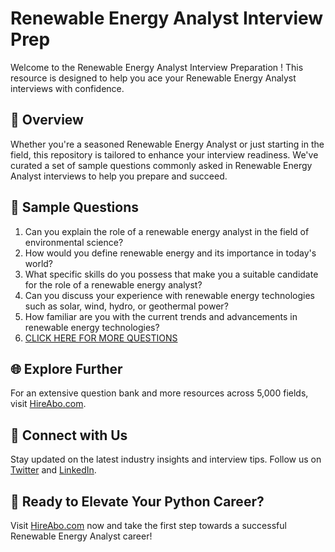 # Renewable Energy Analyst Interview Prep

Welcome to the Renewable Energy Analyst Interview Preparation ! This resource is designed to help you ace your Renewable Energy Analyst interviews with confidence.

## 🚀 Overview

Whether you're a seasoned Renewable Energy Analyst or just starting in the field, this repository is tailored to enhance your interview readiness. We've curated a set of sample questions commonly asked in Renewable Energy Analyst interviews to help you prepare and succeed.

## 📝 Sample Questions

1. Can you explain the role of a renewable energy analyst in the field of environmental science?
2. How would you define renewable energy and its importance in today's world?
3. What specific skills do you possess that make you a suitable candidate for the role of a renewable energy analyst?
4. Can you discuss your experience with renewable energy technologies such as solar, wind, hydro, or geothermal power?
5. How familiar are you with the current trends and advancements in renewable energy technologies?
6. [CLICK HERE FOR MORE QUESTIONS](https://hireabo.com/job/10_1_19/Renewable%20Energy%20Analyst)

## 🌐 Explore Further

For an extensive question bank and more resources across 5,000 fields, visit [HireAbo.com](https://www.hireabo.com).

## 📱 Connect with Us

Stay updated on the latest industry insights and interview tips. Follow us on [Twitter](https://twitter.com/hireabo) and [LinkedIn](https://www.linkedin.com/in/hire-abo-3609972a8/).

## 🚀 Ready to Elevate Your Python Career?

Visit [HireAbo.com](https://www.hireabo.com) now and take the first step towards a successful Renewable Energy Analyst career!